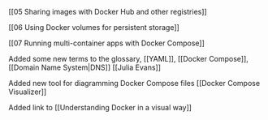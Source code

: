 [[05 Sharing images with Docker Hub and other registries]]

[[06 Using Docker volumes for persistent storage]]

[[07 Running multi-container apps with Docker Compose]]

Added some new terms to the glossary, [[YAML]], [[Docker Compose]], [[Domain Name System|DNS]] [[Julia Evans]]

Added new tool for diagramming Docker Compose files [[Docker Compose Visualizer]]

Added link to [[Understanding Docker in a visual way]]